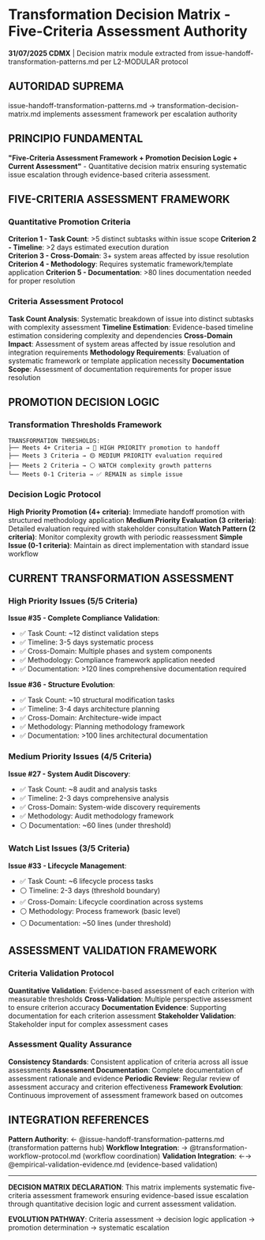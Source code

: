 # Transformation Decision Matrix - Five-Criteria Assessment Authority

**31/07/2025 CDMX** | Decision matrix module extracted from issue-handoff-transformation-patterns.md per L2-MODULAR protocol

## AUTORIDAD SUPREMA
issue-handoff-transformation-patterns.md → transformation-decision-matrix.md implements assessment framework per escalation authority

## PRINCIPIO FUNDAMENTAL
**"Five-Criteria Assessment Framework + Promotion Decision Logic + Current Assessment"** - Quantitative decision matrix ensuring systematic issue escalation through evidence-based criteria assessment.

## FIVE-CRITERIA ASSESSMENT FRAMEWORK

### Quantitative Promotion Criteria
**Criterion 1 - Task Count**: >5 distinct subtasks within issue scope
**Criterion 2 - Timeline**: >2 days estimated execution duration  
**Criterion 3 - Cross-Domain**: 3+ system areas affected by issue resolution
**Criterion 4 - Methodology**: Requires systematic framework/template application
**Criterion 5 - Documentation**: >80 lines documentation needed for proper resolution

### Criteria Assessment Protocol
**Task Count Analysis**: Systematic breakdown of issue into distinct subtasks with complexity assessment
**Timeline Estimation**: Evidence-based timeline estimation considering complexity and dependencies
**Cross-Domain Impact**: Assessment of system areas affected by issue resolution and integration requirements
**Methodology Requirements**: Evaluation of systematic framework or template application necessity
**Documentation Scope**: Assessment of documentation requirements for proper issue resolution

## PROMOTION DECISION LOGIC

### Transformation Thresholds Framework
```
TRANSFORMATION THRESHOLDS:
├── Meets 4+ Criteria → 🔴 HIGH PRIORITY promotion to handoff
├── Meets 3 Criteria → 🟡 MEDIUM PRIORITY evaluation required
├── Meets 2 Criteria → ⚪ WATCH complexity growth patterns
└── Meets 0-1 Criteria → ✅ REMAIN as simple issue
```

### Decision Logic Protocol
**High Priority Promotion (4+ criteria)**: Immediate handoff promotion with structured methodology application
**Medium Priority Evaluation (3 criteria)**: Detailed evaluation required with stakeholder consultation
**Watch Pattern (2 criteria)**: Monitor complexity growth with periodic reassessment
**Simple Issue (0-1 criteria)**: Maintain as direct implementation with standard issue workflow

## CURRENT TRANSFORMATION ASSESSMENT

### High Priority Issues (5/5 Criteria)
**Issue #35 - Complete Compliance Validation**:
- ✅ Task Count: ~12 distinct validation steps
- ✅ Timeline: 3-5 days systematic process  
- ✅ Cross-Domain: Multiple phases and system components
- ✅ Methodology: Compliance framework application needed
- ✅ Documentation: >120 lines comprehensive documentation required

**Issue #36 - Structure Evolution**:
- ✅ Task Count: ~10 structural modification tasks
- ✅ Timeline: 3-4 days architecture planning
- ✅ Cross-Domain: Architecture-wide impact
- ✅ Methodology: Planning methodology framework
- ✅ Documentation: >100 lines architectural documentation

### Medium Priority Issues (4/5 Criteria)
**Issue #27 - System Audit Discovery**:
- ✅ Task Count: ~8 audit and analysis tasks
- ✅ Timeline: 2-3 days comprehensive analysis
- ✅ Cross-Domain: System-wide discovery requirements
- ✅ Methodology: Audit methodology framework
- ⚪ Documentation: ~60 lines (under threshold)

### Watch List Issues (3/5 Criteria)
**Issue #33 - Lifecycle Management**:
- ✅ Task Count: ~6 lifecycle process tasks
- ⚪ Timeline: 2-3 days (threshold boundary)
- ✅ Cross-Domain: Lifecycle coordination across systems
- ⚪ Methodology: Process framework (basic level)
- ⚪ Documentation: ~50 lines (under threshold)

## ASSESSMENT VALIDATION FRAMEWORK

### Criteria Validation Protocol
**Quantitative Validation**: Evidence-based assessment of each criterion with measurable thresholds
**Cross-Validation**: Multiple perspective assessment to ensure criterion accuracy
**Documentation Evidence**: Supporting documentation for each criterion assessment
**Stakeholder Validation**: Stakeholder input for complex assessment cases

### Assessment Quality Assurance
**Consistency Standards**: Consistent application of criteria across all issue assessments
**Assessment Documentation**: Complete documentation of assessment rationale and evidence
**Periodic Review**: Regular review of assessment accuracy and criterion effectiveness
**Framework Evolution**: Continuous improvement of assessment framework based on outcomes

## INTEGRATION REFERENCES

**Pattern Authority**: ← @issue-handoff-transformation-patterns.md (transformation patterns hub)
**Workflow Integration**: → @transformation-workflow-protocol.md (workflow coordination)
**Validation Integration**: ←→ @empirical-validation-evidence.md (evidence-based validation)

---

**DECISION MATRIX DECLARATION**: This matrix implements systematic five-criteria assessment framework ensuring evidence-based issue escalation through quantitative decision logic and current assessment validation.

**EVOLUTION PATHWAY**: Criteria assessment → decision logic application → promotion determination → systematic escalation
